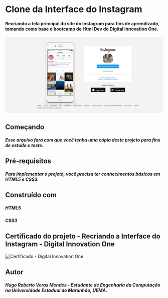 # Clone da Interface do Instagram
#### Recriando a tela principal do site do Instagram para fins de aprendizado, tomando como base o bootcamp de Html Dev do Digital Innovation One.

![Imagem do projeto final](https://github.com/HugoMendess/Instagram/blob/master/imagem-projeto.JPG)

## Começando
##### Esse arquivo fará com que você tenha uma cópia deste projeto para fins de estudo e teste.

## Pré-requisitos
##### Para implementar o projeto, você precisa ter conhecimentos básicos em HTML5 e CSS3.

## Construído com
##### HTML5
##### CSS3 

## Certificado do projeto - Recriando a Interface do Instagram - Digital Innovation One
![Certificado - Digital Innovation One](https://github.com/HugoMendess/Instagram/blob/master/Recriando%20a%20p%C3%A1gina%20inicial%20do%20Instagram%20-%20Certificado.png)

## Autor
##### Hugo Roberto Veras Mendes - Estudante de Engenharia da Computação na Universidade Estadual do Maranhão, UEMA.
